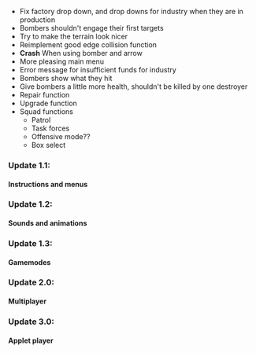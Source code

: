 - Fix factory drop down, and drop downs for industry when they are in production
- Bombers shouldn't engage their first targets
- Try to make the terrain look nicer
- Reimplement good edge collision function
- **Crash** When using bomber and arrow
- More pleasing main menu
- Error message for insufficient funds for industry
- Bombers show what they hit
- Give bombers a little more health, shouldn't be killed by one destroyer
- Repair function
- Upgrade function
- Squad functions
	- Patrol
	- Task forces
	- Offensive mode??
	- Box select

### Update 1.1:
#### Instructions and menus

### Update 1.2:
#### Sounds and animations

### Update 1.3:
#### Gamemodes

### Update 2.0:
#### Multiplayer

### Update 3.0:
#### Applet player
